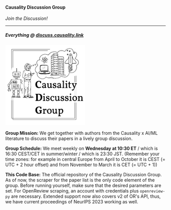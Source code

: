 #### Causality Discussion Group

*Join the Discussion!*

---

##### Everything @ [discuss.causality.link](https://discuss.causality.link)

<img src="media/CDG-logo.jpg" width="250" height="250" />

**Group Mission:** We get together with authors from the Causality x AI/ML literature to discuss their papers in a lively group discussion.

**Group Schedule:** We meet weekly on **Wednesday at 10:30 ET** / which is 16:30 CEST/CET in summer/winter / which is 23:30 JST. (Remember your time zones: for example in central Europe from April to October it is CEST (= UTC + 2 hour offset) and from November to March it is CET (= UTC + 1))

**This Code Base:** The official repository of the Causality Discussion Group. As of now, the scraper for the paper list is the only code element of the group. Before running yourself, make sure that the desired parameters are set. For OpenReview scraping, an account with credentials plus `openreview-py` are necessary. Extended support now also covers v2 of OR's API, thus, we have current proceedings of NeurIPS 2023 working as well.